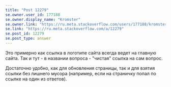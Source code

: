 ```yaml
---
title: "Post 12279"
se.owner.user_id: 177188
se.owner.display_name: "Kromster"
se.owner.link: "https://ru.meta.stackoverflow.com/users/177188/kromster"
se.link: "https://ru.meta.stackoverflow.com/a/12279"
se.post_id: 12279
se.post_type: answer
---
```

<p>Это примерно как ссылка в логотипе сайта всегда ведет на главную сайта. Так и тут - в названии вопроса - &quot;чистая&quot; ссылка на сам вопрос.</p>
<p>Достаточно удобно, как для обновления страницы, так и для взятия ссылки без лишнего мусора (например, если на страничку попал по ссылке на один из ответов).</p>
